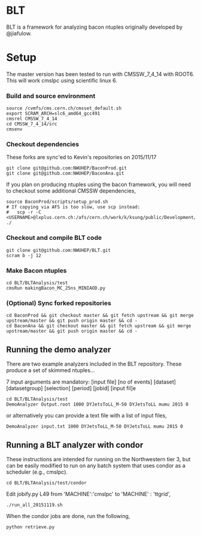 BLT
===

BLT is a framework for analyzing bacon ntuples originally developed by @jiafulow.

Setup
=====

The master version has been tested to run with CMSSW_7_4_14 with ROOT6.  This will work cmslpc using scientific linux 6.

### Build and source environment

```
source /cvmfs/cms.cern.ch/cmsset_default.sh
export SCRAM_ARCH=slc6_amd64_gcc491
cmsrel CMSSW_7_4_14
cd CMSSW_7_4_14/src
cmsenv
```

### Checkout dependencies

These forks are sync'ed to Kevin's repositories on 2015/11/17

```
git clone git@github.com:NWUHEP/BaconProd.git
git clone git@github.com:NWUHEP/BaconAna.git
```

If you plan on producing ntuples using the bacon framework, you will need to checkout some additional CMSSW dependencies,

```
source BaconProd/scripts/setup_prod.sh
# If copying via AFS is too slow, use scp instead:
#   scp -r -C <USERNAME>@lxplus.cern.ch:/afs/cern.ch/work/k/ksung/public/Development/Run2Packages/* ./
```

### Checkout and compile BLT code

```
git clone git@github.com:NWUHEP/BLT.git
scram b -j 12
```

### Make Bacon ntuples

```
cd BLT/BLTAnalysis/test
cmsRun makingBacon_MC_25ns_MINIAOD.py 
```

### (Optional) Sync forked repositories

```
cd BaconProd && git checkout master && git fetch upstream && git merge upstream/master && git push origin master && cd -
cd BaconAna && git checkout master && git fetch upstream && git merge upstream/master && git push origin master && cd -
```

## Running the demo analyzer

There are two example analyzers included in the BLT repository.  These produce a set of skimmed ntuples...

7 input arguments are mandatory: [input file] [no of events] [dataset] [datasetgroup] [selection] [period] [jobid]
[input fil]e

```
cd BLT/BLTAnalysis/test
DemoAnalyzer Output.root 1000 DYJetsToLL_M-50 DYJetsToLL mumu 2015 0
```

or alternatively you can provide a text file with a list of input files,

```
DemoAnalyzer input.txt 1000 DYJetsToLL_M-50 DYJetsToLL mumu 2015 0
```

## Running a BLT analyzer with condor

These instructions are intended for running on the Northwestern tier 3, but can be easily modified to run on any batch system that uses condor as a scheduler (e.g., cmslpc).

```
cd BLT/BLTAnalysis/test/condor
```

Edit jobify.py L49 from 'MACHINE':'cmslpc' to   'MACHINE'      : 'ttgrid',

```
./run_all_20151119.sh
```
When the condor jobs are done, run the following,

```
python retrieve.py
```
